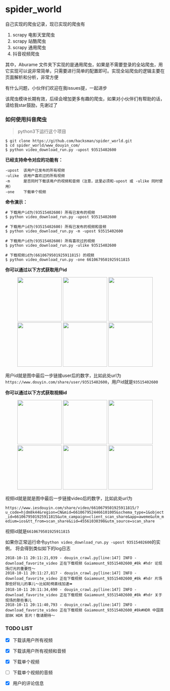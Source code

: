 # spider_world

自己实现的爬虫记录，现已实现的爬虫有

1. scrapy 电影天堂爬虫
2. scrapy 站酷爬虫
3. scrapy 通用爬虫
4. 抖音视频爬虫


其中，Aburame 文件夹下实现的是通用爬虫，如果是不需要登录的全站爬虫，用它实现可以说非常简单，只需要进行简单的配置即可。实现全站爬虫的逻辑主要在页面解析和分析，非常方便

有什么问题，小伙伴们欢迎在我issues提，一起进步

该爬虫模块长期有效，后续会增加更多有趣的爬虫，如果对小伙伴们有帮助的话，请给我star鼓励，先谢过了


### 如何使用抖音爬虫

> python3下运行这个项目
```angular2html
$ git clone https://github.com/hacksman/spider_world.git
$ cd spider_world/www_douyin_com/
$ python video_download_run.py -upost 93515402600
```
__已经支持命令对应的功能有：__
```
-upost  该用户已发布的所有视频
-ulike  该用户喜欢过的所有视频
-m      是否同时下载该用户的视频和音频（注意，这里必须和-upost 或 -ulike 同时使用）
-one    下载单个视频 
```

__命令演示：__
```
# 下载用户id为(93515402600) 所有已发布的视频
$ python video_download_run.py -upost 93515402600

# 下载用户id为(93515402600) 所有已发布的视频和音频
$ python video_download_run.py -m -upost 93515402600

# 下载用户id为(93515402600) 所有喜欢过的视频
$ python video_download_run.py -ulike 93515402600

# 下载视频id为(6610679501925911815) 的视频
$ python video_download_run.py -one 6610679501925911815

```

__你可以通过以下方式获取用户id__

<p align="center">
<img src="https://raw.githubusercontent.com/hacksman/spider_world/master/pictures/douyin_step_1.jpeg" width="140">
<img src="https://raw.githubusercontent.com/hacksman/spider_world/master/pictures/douyin_step_2.jpeg" width="140">
<img src="https://raw.githubusercontent.com/hacksman/spider_world/master/pictures/douyin_step_3.jpeg" width="140">
<img src="https://raw.githubusercontent.com/hacksman/spider_world/master/pictures/douyin_step_4.jpeg" width="140">
<img src="https://raw.githubusercontent.com/hacksman/spider_world/master/pictures/douyin_step_5.jpeg" width="140">
<img src="https://raw.githubusercontent.com/hacksman/spider_world/master/pictures/douyin_step_6.jpeg" width="140">
</p>

用户id就是图中最后一步链接user后的数字，比如此处url为```https://www.douyin.com/share/user/93515402600```，用户id就是```93515402600```

__你可以通过以下方式获取视频id__

<p align="center">
<img src="https://raw.githubusercontent.com/hacksman/spider_world/master/pictures/douyin_video_id_1.jpeg" width="140">
<img src="https://raw.githubusercontent.com/hacksman/spider_world/master/pictures/douyin_video_id_2.jpeg" width="140">
<img src="https://raw.githubusercontent.com/hacksman/spider_world/master/pictures/douyin_video_id_3.jpeg" width="140">
<img src="https://raw.githubusercontent.com/hacksman/spider_world/master/pictures/douyin_video_id_4.jpeg" width="140">
<img src="https://raw.githubusercontent.com/hacksman/spider_world/master/pictures/douyin_video_id_5.jpeg" width="140">
<img src="https://raw.githubusercontent.com/hacksman/spider_world/master/pictures/douyin_video_id_6.jpeg" width="140">
</p>

视频id就是就是图中最后一步链接video后的数字，比如此处url为

```https://www.iesdouyin.com/share/video/6610679501925911815/?u_code=hjdm8k44&region=CN&mid=6610679524466101005&schema_type=1&object_id=6610679501925911815&utm_campaign=client_scan_share&app=aweme&utm_medium=ios&tt_from=scan_share&iid=45561030398&utm_source=scan_share```

视频id就是```6610679501925911815```


如果你正常运行命令```python video_download_run.py -upost 93515402600```的实例， 将会得到类似如下的log日志

```angular2html
2018-10-11 20:11:21,039 - douyin_crawl.py[line:147] INFO - download_favorite_video 正在下载视频 Gaiamount_93515402600_#8k #hdr 论现场灯光的重要性～ 
2018-10-11 20:11:27,817 - douyin_crawl.py[line:147] INFO - download_favorite_video 正在下载视频 Gaiamount_93515402600_#8k #hdr 片场那些好玩儿的事儿～比如轮椅直线加速⏩ 
2018-10-11 20:11:34,690 - douyin_crawl.py[line:147] INFO - download_favorite_video 正在下载视频 Gaiamount_93515402600_#8k #hdr 关于现场的那些事儿 
2018-10-11 20:11:40,793 - douyin_crawl.py[line:147] INFO - download_favorite_video 正在下载视频 Gaiamount_93515402600_#8k#HDR 中国首部8K HDR 影片！敬请期待～ 
``` 



### TODO LIST

* [X] 下载该用户所有视频

* [X] 下载该用户所有视频和音频

* [X] 下载单个视频

* [ ] 下载单个视频的音频

* [X] 用户的评论信息

